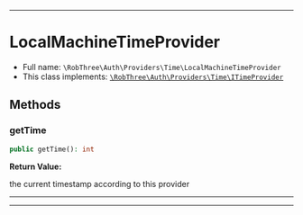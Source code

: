***

# LocalMachineTimeProvider

* Full name: `\RobThree\Auth\Providers\Time\LocalMachineTimeProvider`
* This class implements:
  [`\RobThree\Auth\Providers\Time\ITimeProvider`](./ITimeProvider.md)

## Methods

### getTime

```php
public getTime(): int
```

**Return Value:**

the current timestamp according to this provider



***


***

